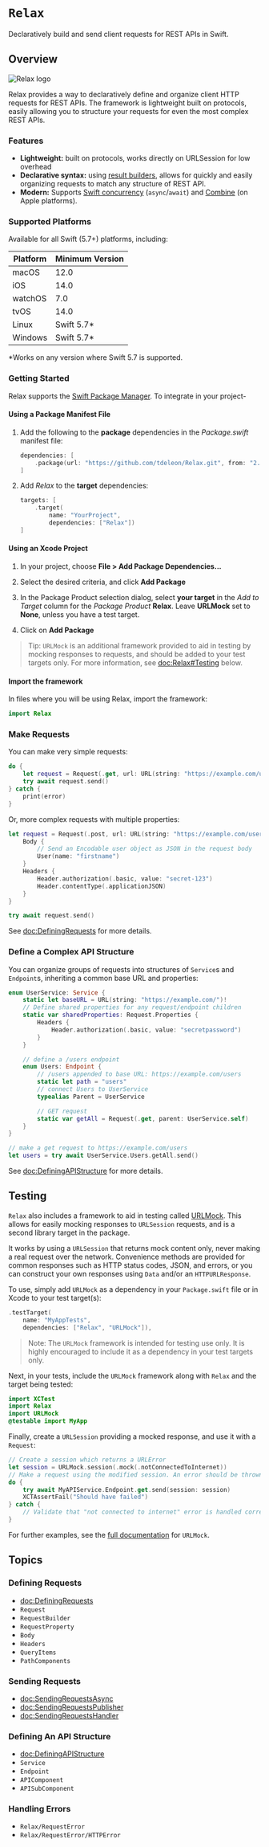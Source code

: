 # ``Relax``

Declaratively build and send client requests for REST APIs in Swift.

## Overview

![Relax logo](RelaxLogo.png)

Relax provides a way to declaratively define and organize client HTTP requests for REST APIs. The framework is
lightweight built on protocols, easily allowing you to structure your requests for even the most complex REST APIs.

### Features

- **Lightweight:** built on protocols, works directly on URLSession for low overhead
- **Declarative syntax:** using [result builders](https://docs.swift.org/swift-book/LanguageGuide/AdvancedOperators.html#ID630),
allows for quickly and easily organizing requests to match any structure of REST API.
- **Modern:** Supports [Swift concurrency](https://docs.swift.org/swift-book/LanguageGuide/Concurrency.html)
(`async`/`await`) and [Combine](https://developer.apple.com/documentation/combine) (on Apple platforms).

### Supported Platforms

Available for all Swift (5.7+) platforms, including:

| Platform | Minimum Version |
|----------|-----------------|
| macOS    | 12.0            |
| iOS      | 14.0            |
| watchOS  | 7.0             |
| tvOS     | 14.0            |
| Linux    | Swift 5.7*      |
| Windows  | Swift 5.7*      |

*Works on any version where Swift 5.7 is supported.

### Getting Started

Relax supports the [Swift Package Manager](https://www.swift.org/package-manager/). To integrate in your project-

#### Using a Package Manifest File

1. Add the following to the **package** dependencies in the *Package.swift* manifest file:

    ```swift
    dependencies: [
        .package(url: "https://github.com/tdeleon/Relax.git", from: "2.0.0")
    ]
    ```

2. Add *Relax* to the **target** dependencies:

    ```swift
    targets: [
        .target(
            name: "YourProject",
            dependencies: ["Relax"])
    ]
    ```

#### Using an Xcode Project

1. In your project, choose **File > Add Package Dependencies...**

2. Select the desired criteria, and click **Add Package**

3. In the Package Product selection dialog, select **your target** in the *Add to Target* column for the *Package Product*
**Relax**. Leave **URLMock** set to **None**, unless you have a test target.

4. Click on **Add Package**

>Tip: `URLMock` is an additional framework provided to aid in testing by mocking responses to requests, and should be
added to your test targets only. For more information, see <doc:Relax#Testing> below.

#### Import the framework

In files where you will be using Relax, import the framework:

```swift
import Relax
```

### Make Requests

You can make very simple requests:
```swift
do {
    let request = Request(.get, url: URL(string: "https://example.com/users")!)
    try await request.send()
} catch {
    print(error)
}
```
Or, more complex requests with multiple properties:
```swift
let request = Request(.post, url: URL(string: "https://example.com/users")!) {
    Body {
        // Send an Encodable user object as JSON in the request body
        User(name: "firstname")
    }
    Headers {
        Header.authorization(.basic, value: "secret-123")
        Header.contentType(.applicationJSON)
    }
}

try await request.send()
```

See <doc:DefiningRequests> for more details.

### Define a Complex API Structure

You can organize groups of requests into structures of ``Service``s and ``Endpoint``s, inheriting a common base URL and
properties:

```swift
enum UserService: Service {
    static let baseURL = URL(string: "https://example.com/")!
    // Define shared properties for any request/endpoint children
    static var sharedProperties: Request.Properties {
        Headers {
            Header.authorization(.basic, value: "secretpassword")
        }
    }

    // define a /users endpoint
    enum Users: Endpoint {
        // /users appended to base URL: https://example.com/users
        static let path = "users"
        // connect Users to UserService
        typealias Parent = UserService

        // GET request
        static var getAll = Request(.get, parent: UserService.self)
    }
}

// make a get request to https://example.com/users
let users = try await UserService.Users.getAll.send()
```

See <doc:DefiningAPIStructure> for more details.

## Testing

`Relax` also includes a framework to aid in testing called
[URLMock](https://swiftpackageindex.com/tdeleon/relax/documentation/urlmock). This allows for easily mocking responses
to `URLSession` requests, and is a second library target in the package. 

It works by using a `URLSession` that returns mock content only, never making a real request over the network.
Convenience methods are provided for common responses such as HTTP status codes, JSON, and errors, or you can construct
your own responses using `Data` and/or an `HTTPURLResponse`.

To use, simply add `URLMock` as a dependency in your `Package.swift` file or in Xcode to your test target(s):

```swift
.testTarget(
    name: "MyAppTests",
    dependencies: ["Relax", "URLMock"]),
```

>Note: The `URLMock` framework is intended for testing use only. It is highly encouraged to include it as a
dependency in your test targets only.

Next, in your tests, include the `URLMock` framework along with `Relax` and the target being tested:

```swift
import XCTest
import Relax
import URLMock
@testable import MyApp
```
Finally, create a `URLSession` providing a mocked response, and use it with a ``Request``:

```swift
// Create a session which returns a URLError
let session = URLMock.session(.mock(.notConnectedToInternet))
// Make a request using the modified session. An error should be thrown
do {
    try await MyAPIService.Endpoint.get.send(session: session)
    XCTAssertFail("Should have failed")
} catch {
    // Validate that "not connected to internet" error is handled correctly
}
```

For further examples, see the [full documentation](https://swiftpackageindex.com/tdeleon/relax/documentation/urlmock)
for `URLMock`.

## Topics

### Defining Requests

- <doc:DefiningRequests>
- ``Request``
- ``RequestBuilder``
- ``RequestProperty``
- ``Body``
- ``Headers``
- ``QueryItems``
- ``PathComponents``

### Sending Requests

- <doc:SendingRequestsAsync>
- <doc:SendingRequestsPublisher>
- <doc:SendingRequestsHandler>

### Defining An API Structure

- <doc:DefiningAPIStructure>
- ``Service``
- ``Endpoint``
- ``APIComponent``
- ``APISubComponent``

### Handling Errors

- ``Relax/RequestError``
- ``Relax/RequestError/HTTPError``
